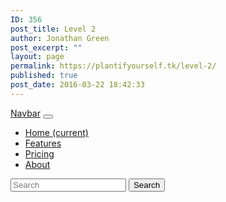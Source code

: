```yaml
---
ID: 356
post_title: Level 2
author: Jonathan Green
post_excerpt: ""
layout: page
permalink: https://plantifyourself.tk/level-2/
published: true
post_date: 2016-03-22 18:42:33
---
```

<a class="navbar-brand" href="#">Navbar</a>
<button class="navbar-toggler" type="button" data-toggle="collapse" data-target="#navbarColor01" aria-controls="navbarColor01" aria-expanded="false" aria-label="Toggle navigation">
<span class="navbar-toggler-icon"></span>
</button>
<div class="collapse navbar-collapse" id="navbarColor01">
<ul class="navbar-nav mr-auto">
 	<li class="nav-item active">
        <a class="nav-link" href="#">Home <span class="sr-only">(current)</span></a></li>
 	<li class="nav-item">
        <a class="nav-link" href="#">Features</a></li>
 	<li class="nav-item">
        <a class="nav-link" href="#">Pricing</a></li>
 	<li class="nav-item">
        <a class="nav-link" href="#">About</a></li>
</ul>
<form class="form-inline my-2 my-lg-0">
      <input class="form-control mr-sm-2" type="text" placeholder="Search">
<button class="btn btn-secondary my-2 my-sm-0" type="submit">Search</button>
</form>

</div>